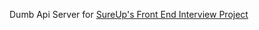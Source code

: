 Dumb Api Server for [SureUp's Front End Interview Project](https://github.com/KaoruDev/sure-up-fe-interview)
